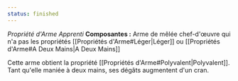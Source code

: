 ```yaml
---
status: finished
---
```

_Propriété d'Arme Apprenti_
__Composantes :__ Arme de mêlée chef-d'œuvre qui n'a pas les propriétés [[Propriétés d'Arme#Léger|Léger]] ou [[Propriétés d'Arme#A Deux Mains|A Deux Mains]]

Cette arme obtient la propriété [[Propriétés d'Arme#Polyvalent|Polyvalent]]. Tant qu'elle maniée à deux mains, ses dégâts augmentent d'un cran.